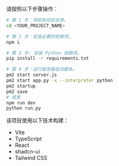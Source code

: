 请按照以下步骤操作：
```sh
# 第 1 步：导航到项目目录。
cd <YOUR_PROJECT_NAME>

# 第 2 步：安装必要的依赖项。
npm i

# 第 3 步: 安装 Python 依赖项。
pip install -r requirements.txt

# 第 4 步：运行服务器启动脚本。
pm2 start server.js
pm2 start app.py -x --interpreter python
pm2 startup
pm2 save
# 或者
npm run dev
python run.py
```

该项目使用以下技术构建：
- Vite
- TypeScript
- React
- shadcn-ui
- Tailwind CSS